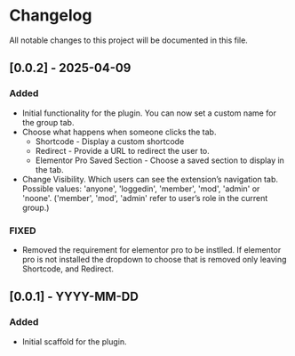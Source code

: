 # Changelog

All notable changes to this project will be documented in this file.

## [0.0.2] - 2025-04-09
### Added
- Initial functionality for the plugin. You can now set a custom name for the group tab. 
- Choose what happens when someone clicks the tab. 
    * Shortcode - Display a custom shortcode
    * Redirect - Provide a URL to redirect the user to. 
    * Elementor Pro Saved Section - Choose a saved section to display in the tab. 
- Change Visibility. 
    Which users can see the extension’s navigation tab. Possible values: 'anyone', 'loggedin', 'member', 'mod', 'admin' or 'noone'. ('member', 'mod', 'admin' refer to user’s role in the current group.)
### FIXED
- Removed the requirement for elementor pro to be instlled. If elementor pro is not installed the dropdown to choose that is removed only leaving Shortcode, and Redirect.

## [0.0.1] - YYYY-MM-DD
### Added
- Initial scaffold for the plugin.

